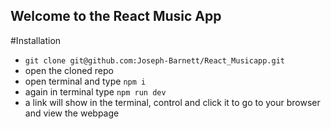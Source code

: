 ## Welcome to the React Music App

#Installation
- `git clone git@github.com:Joseph-Barnett/React_Musicapp.git`
- open the cloned repo
- open terminal and type `npm i`
- again in terminal type `npm run dev`
- a link will show in the terminal, control and click it to go to your browser and view the webpage
